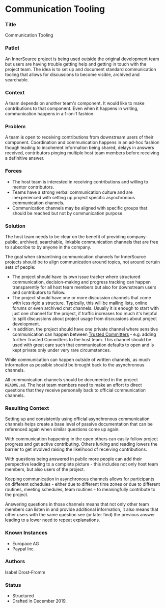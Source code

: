 # Communication Tooling

### Title

Communication Tooling

### Patlet

An InnerSource project is being used outside the original development team but users are having trouble getting help and getting in touch with the project team. The idea is to set up and document standard communication tooling that allows for discussions to become visible, archived and searchable.

### Context

A team depends on another team's component. It would like to make contributions to that component. Even when it happens in writing, communication happens in a 1-on-1 fashion.

### Problem

A team is open to receiving contributions from downstream users of their component. Coordination and communication happens in an ad-hoc fashion though leading to incoherent information being shared, delays in answers received, contributors pinging multiple host team members before receiving a definitive answer.

### Forces

* The host team is interested in receiving contributions and willing to mentor contributors.
* Teams have a strong verbal communication culture and are inexperienced with setting up project specific asynchronous communication channels.
* Communication channels may be aligned with specific groups that should be reached but not by communication purpose.

### Solution

The host team needs to be clear on the benefit of providing company-public, archived, searchable, linkable communication channels that are free to subscribe to by anyone in the company.

The goal when streamlining communication channels for InnerSource projects should be to align communication around topics, not around certain sets of people:

* The project should have its own issue tracker where structured communication, decision-making and progress tracking can happen transparently for all host team members but also for downstream users and contributors to follow.
* The project should have one or more discussion channels that come with less rigid a structure. Typically, this will be mailing lists, online forums or even archived chat channels. Usually it is enough to start with just one channel for the project, if traffic increases too much it's helpful to split discussions about project usage from discussions about project development.
* In addition, the project should have one private channel where sensitive communication can happen between [Trusted Committers](../../../patterns/2-structured/trusted-committer.md) - e.g. adding further Trusted Committers to the host team. This channel should be used with great care such that communication defaults to open and is kept private only under very rare circumstances.

While communication can happen outside of written channels, as much information as possible should be brought back to the asynchronous channels.

All communication channels should be documented in the project `README.md`. The host team members need to make an effort to direct questions that they receive personally back to official communication channels.

### Resulting Context

Setting up and consistently using official asynchronous communication channels helps create a base level of passive documentation that can be referenced again when similar questions come up again.

With communication happening in the open others can easily follow project progress and get active contributing. Others lurking and reading lowers the barrier to get involved raising the likelihood of receiving contributions.

With questions being answered in public more people can add their perspective leading to a complete picture - this includes not only host team members, but also users of the project.

Keeping communication in asynchronous channels allows for participants on different schedules - either due to different time zones or due to different routines, meeting schedules, team routines - to meaningfully contribute to the project.

Answering questions in those channels means that not only other team members can listen in and provide additional information, it also means that other users with the same question see (or later find) the previous answer leading to a lower need to repeat explanations.

### Known Instances

* Europace AG
* Paypal Inc.

### Authors

Isabel Drost-Fromm

### Status

* Structured
* Drafted in December 2019.
